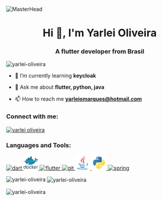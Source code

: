 ![MasterHead](https://www.codebuiltup.com/public/uploads/news-2.jpg)
<h1 align="center">Hi 👋, I'm Yarlei Oliveira</h1>
<h3 align="center">A flutter developer from Brasil</h3>

<p align="left"> <img src="https://komarev.com/ghpvc/?username=yarlei-oliveira&label=Profile%20views&color=0e75b6&style=flat" alt="yarlei-oliveira" /> </p>

- 🌱 I’m currently learning **keycloak**

- 💬 Ask me about **flutter, python, java**

- 📫 How to reach me **yarleiomarques@hotmail.com**

<h3 align="left">Connect with me:</h3>
<p align="left">
<a href="https://linkedin.com/in/yarlei oliveira" target="blank"><img align="center" src="https://raw.githubusercontent.com/rahuldkjain/github-profile-readme-generator/master/src/images/icons/Social/linked-in-alt.svg" alt="yarlei oliveira" height="30" width="40" /></a>
</p>

<h3 align="left">Languages and Tools:</h3>
<p align="left"> <a href="https://dart.dev" target="_blank" rel="noreferrer"> <img src="https://www.vectorlogo.zone/logos/dartlang/dartlang-icon.svg" alt="dart" width="40" height="40"/> </a> <a href="https://www.docker.com/" target="_blank" rel="noreferrer"> <img src="https://raw.githubusercontent.com/devicons/devicon/master/icons/docker/docker-original-wordmark.svg" alt="docker" width="40" height="40"/> </a> <a href="https://flutter.dev" target="_blank" rel="noreferrer"> <img src="https://www.vectorlogo.zone/logos/flutterio/flutterio-icon.svg" alt="flutter" width="40" height="40"/> </a> <a href="https://git-scm.com/" target="_blank" rel="noreferrer"> <img src="https://www.vectorlogo.zone/logos/git-scm/git-scm-icon.svg" alt="git" width="40" height="40"/> </a> <a href="https://www.java.com" target="_blank" rel="noreferrer"> <img src="https://raw.githubusercontent.com/devicons/devicon/master/icons/java/java-original.svg" alt="java" width="40" height="40"/> </a> <a href="https://www.python.org" target="_blank" rel="noreferrer"> <img src="https://raw.githubusercontent.com/devicons/devicon/master/icons/python/python-original.svg" alt="python" width="40" height="40"/> </a> <a href="https://spring.io/" target="_blank" rel="noreferrer"> <img src="https://www.vectorlogo.zone/logos/springio/springio-icon.svg" alt="spring" width="40" height="40"/> </a> </p>

<p><img align="left" src="https://github-readme-stats.vercel.app/api/top-langs?username=yarlei-oliveira&show_icons=true&locale=en&layout=compact" alt="yarlei-oliveira" /></p>

<p>&nbsp;<img align="center" src="https://github-readme-stats.vercel.app/api?username=yarlei-oliveira&show_icons=true&locale=en" alt="yarlei-oliveira" /></p>

<p><img align="center" src="https://github-readme-streak-stats.herokuapp.com/?user=yarlei-oliveira&" alt="yarlei-oliveira" /></p>
